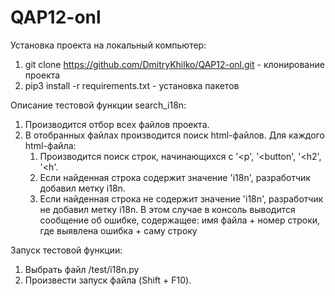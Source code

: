 # QAP12-onl

Установка проекта на локальный компьютер:
1. git clone https://github.com/DmitryKhilko/QAP12-onl.git - клонирование проекта
2. pip3 install -r requirements.txt - установка пакетов

Описание тестовой функции search_i18n:
1. Производится отбор всех файлов проекта.
2. В отобранных файлах производится поиск html-файлов. Для каждого html-файла:
   1. Производится поиск строк, начинающихся с '<p', '<button', '<h2',
        '<h'.
   2. Если найденная строка содержит значение 'i18n', разработчик добавил метку i18n.
   3. Если найденная строка не содержит значение 'i18n', разработчик не добавил
        метку i18n. В этом случае в консоль выводится сообщение об ошибке, содержащее:
        имя файла + номер строки, где выявлена ошибка + саму строку

Запуск тестовой функции:
1. Выбрать файл /test/i18n.py
2. Произвести запуск файла (Shift + F10). 
